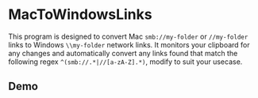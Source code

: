 # MacToWindowsLinks

This program is designed to convert Mac `smb://my-folder` or `//my-folder` links to Windows `\\my-folder` network links. It monitors your clipboard for any changes and automatically convert any links found that match the following regex `^(smb://.*|//[a-zA-Z].*)`, modify to suit your usecase.

## Demo

